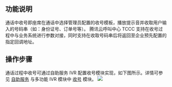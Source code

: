 ## 功能说明
通话中收号即座席在通话中选择管理员配置的收号模板，播放提示音并收取用户输入的号码串（如：身份证号、订单号等）。
腾讯云呼叫中心 TCCC 支持在收号过程中与业务系统进行参数对接，同时支持在收取号码串后将返回至企业预先配置的指定回调地址。

## 操作步骤
通话过程中收号可通过自助服务 IVR 配置收号模块实现，如下图所示。详情可参见 [自助服务](https://cloud.tencent.com/document/product/679/73557) 与多功能 IVR 模块中 [收号](https://cloud.tencent.com/document/product/679/73552#.E6.94.B6.E5.8F.B7.E6.A8.A1.E5.9D.97) 模块。
![](https://qcloudimg.tencent-cloud.cn/raw/824658dac00d230b9a8c816a3ce87e0a.png)
